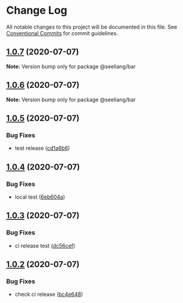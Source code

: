 # Change Log

All notable changes to this project will be documented in this file.
See [Conventional Commits](https://conventionalcommits.org) for commit guidelines.

## [1.0.7](https://github.com/seeliang/project-lerna/compare/@seeliang/bar@1.0.6...@seeliang/bar@1.0.7) (2020-07-07)

**Note:** Version bump only for package @seeliang/bar





## [1.0.6](https://github.com/seeliang/project-lerna/compare/@seeliang/bar@1.0.5...@seeliang/bar@1.0.6) (2020-07-07)

**Note:** Version bump only for package @seeliang/bar





## [1.0.5](https://github.com/seeliang/project-lerna/compare/@seeliang/bar@1.0.4...@seeliang/bar@1.0.5) (2020-07-07)


### Bug Fixes

* test release ([cd1a6b6](https://github.com/seeliang/project-lerna/commit/cd1a6b6d47b93555e951bde65e259911983a65a6))





## [1.0.4](https://github.com/seeliang/project-lerna/compare/@seeliang/bar@1.0.3...@seeliang/bar@1.0.4) (2020-07-07)


### Bug Fixes

* local test ([6eb604a](https://github.com/seeliang/project-lerna/commit/6eb604a838e301b9ec6979bed59718b0c295faeb))





## [1.0.3](https://github.com/seeliang/project-lerna/compare/@seeliang/bar@1.0.2...@seeliang/bar@1.0.3) (2020-07-07)


### Bug Fixes

* ci release test ([dc56cef](https://github.com/seeliang/project-lerna/commit/dc56cefc6c4990855cb5a583841d9c6954b0d83c))





## [1.0.2](https://github.com/seeliang/project-lerna/compare/@seeliang/bar@1.0.1...@seeliang/bar@1.0.2) (2020-07-07)


### Bug Fixes

* check ci release ([bc4e648](https://github.com/seeliang/project-lerna/commit/bc4e648c2b6b1e8c2fb745a0074dabea74512267))
